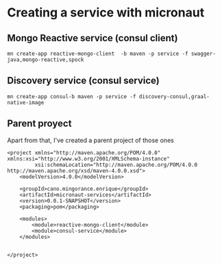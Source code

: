 # Creating a service with micronaut
## Mongo Reactive service (consul client)
```
mn create-app reactive-mongo-client  -b maven -p service -f swagger-java,mongo-reactive,spock
```

## Discovery service (consul service)

```
mn create-app consul-b maven -p service -f discovery-consul,graal-native-image
```

## Parent proyect
Apart from that, I've created a parent project of those ones
```
<project xmlns="http://maven.apache.org/POM/4.0.0" xmlns:xsi="http://www.w3.org/2001/XMLSchema-instance"
         xsi:schemaLocation="http://maven.apache.org/POM/4.0.0 http://maven.apache.org/xsd/maven-4.0.0.xsd">
    <modelVersion>4.0.0</modelVersion>

    <groupId>cano.mingorance.enrique</groupId>
    <artifactId>micronaut-services</artifactId>
    <version>0.0.1-SNAPSHOT</version>
    <packaging>pom</packaging>

	<modules>
        <module>reactive-mongo-client</module>
        <module>consul-service</module>
    </modules>


</project>
```
